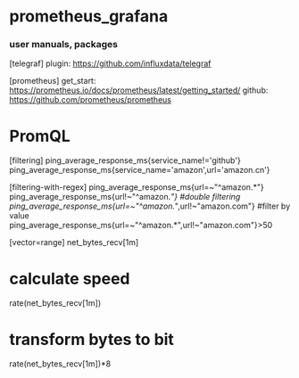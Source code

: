 # prometheus_grafana
### user manuals, packages

[telegraf]
plugin:
  https://github.com/influxdata/telegraf

[prometheus]
get_start:
  https://prometheus.io/docs/prometheus/latest/getting_started/
github:
  https://github.com/prometheus/prometheus


# PromQL
[filtering]
ping_average_response_ms{service_name!='github'}
ping_average_response_ms{service_name='amazon',url='amazon.cn'}

[filtering-with-regex]
ping_average_response_ms{url=~"^amazon.*"}
ping_average_response_ms{url!~"^amazon.*"}
#double filtering
ping_average_response_ms{url=~"^amazon.*",url!~"amazon.com"}
#filter by value
ping_average_response_ms{url=~"^amazon.*",url!~"amazon.com"}>50

[vector=range]
net_bytes_recv[1m]
# calculate speed
rate(net_bytes_recv[1m])
# transform bytes to bit
rate(net_bytes_recv[1m])*8
